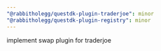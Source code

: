```yaml
---
"@rabbitholegg/questdk-plugin-traderjoe": minor
"@rabbitholegg/questdk-plugin-registry": minor
---
```


implement swap plugin for traderjoe
